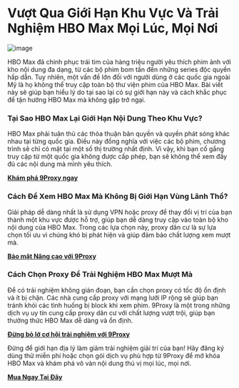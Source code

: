 
# **Vượt Qua Giới Hạn Khu Vực Và Trải Nghiệm HBO Max Mọi Lúc, Mọi Nơi**

![image](https://i.postimg.cc/DwMDpfsQ/DJr-Go-WFjuq-S3q3-Di-PYC876-1200-80.jpg)

HBO Max đã chinh phục trái tim của hàng triệu người yêu thích phim ảnh với kho nội dung đa dạng, từ các bộ phim bom tấn đến những series độc quyền hấp dẫn. Tuy nhiên, một vấn đề lớn đối với người dùng ở các quốc gia ngoài Mỹ là họ không thể truy cập toàn bộ thư viện phim của HBO Max. Bài viết này sẽ giúp bạn hiểu lý do tại sao lại có sự giới hạn này và cách khắc phục để tận hưởng HBO Max mà không gặp trở ngại.

### **Tại Sao HBO Max Lại Giới Hạn Nội Dung Theo Khu Vực?**

HBO Max phải tuân thủ các thỏa thuận bản quyền và quyền phát sóng khác nhau tại từng quốc gia. Điều này đồng nghĩa với việc các bộ phim, chương trình sẽ chỉ có mặt tại một số thị trường nhất định. Vì vậy, khi bạn cố gắng truy cập từ một quốc gia không được cấp phép, bạn sẽ không thể xem đầy đủ các nội dung mà mình yêu thích.

[**Khám phá 9Proxy ngay**](https://9proxy.com/?utm_source=Web2.0&utm_medium=Github&utm_id=emma123967)

### **Cách Để Xem HBO Max Mà Không Bị Giới Hạn Vùng Lãnh Thổ?**

Giải pháp dễ dàng nhất là sử dụng VPN hoặc proxy để thay đổi vị trí của bạn thành một khu vực được hỗ trợ, giúp bạn dễ dàng truy cập vào toàn bộ kho nội dung của HBO Max. Trong các lựa chọn này, proxy dân cư là sự lựa chọn tối ưu vì chúng khó bị phát hiện và giúp đảm bảo chất lượng xem mượt mà.

[**Bảo mật Nâng cao với 9Proxy**](https://9proxy.com/?utm_source=Web2.0&utm_medium=Github&utm_id=emma123967)

### **Cách Chọn Proxy Để Trải Nghiệm HBO Max Mượt Mà**

Để có trải nghiệm không gián đoạn, bạn cần chọn proxy có tốc độ ổn định và ít bị chặn. Các nhà cung cấp proxy với mạng lưới IP rộng sẽ giúp bạn tránh khỏi các tình huống bị block khi xem phim. 9Proxy là một trong những dịch vụ uy tín cung cấp proxy dân cư với chất lượng vượt trội, giúp bạn thưởng thức HBO Max dễ dàng và ổn định.

[**Đừng bỏ lỡ cơ hội trải nghiệm với 9Proxy**](https://9proxy.com/pricing?utm_source=Web2.0&utm_medium=Github&utm_id=emma123967)

Đừng để giới hạn địa lý làm giảm trải nghiệm giải trí của bạn! Hãy đăng ký dùng thử miễn phí hoặc chọn gói dịch vụ phù hợp từ 9Proxy để mở khóa HBO Max và khám phá vô vàn nội dung thú vị mọi lúc, mọi nơi.

[**Mua Ngay Tại Đây**](https://9proxy.com/pricing?utm_source=Web2.0&utm_medium=Github&utm_id=emma123967)
